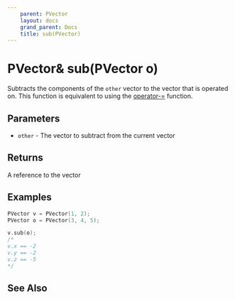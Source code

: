 ```yaml
---
    parent: PVector
    layout: docs
    grand_parent: Docs
    title: sub(PVector)
---
```


# PVector& sub(PVector o)

Subtracts the components of the `other` vector to the vector that is operated on. This function is equivalent to using the [operator-=](op_mneq_PVector) function.

## Parameters

- `other` - The vector to subtract from the current vector

## Returns

A reference to the vector

## Examples

```cpp
PVector v = PVector(1, 2);
PVector o = PVector(3, 4, 5);

v.sub(o);
/*
v.x == -2
v.y == -2
v.z == -5
*/
```

## See Also
